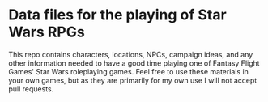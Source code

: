 # Data files for the playing of Star Wars RPGs

This repo contains characters, locations, NPCs, campaign ideas, and any other
information needed to have a good time playing one of Fantasy Flight Games' 
Star Wars roleplaying games. Feel free to use these materials in your own games,
but as they are primarily for my own use I will not accept pull requests.
